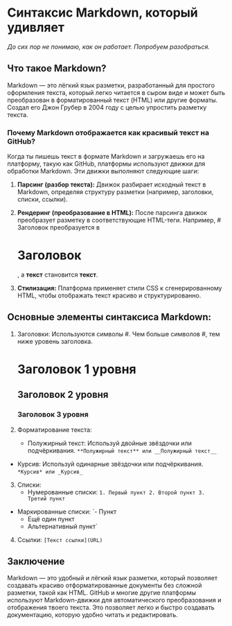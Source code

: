 # Синтаксис Markdown, который удивляет

*До сих пор не понимаю, как он работает. Попробуем разобраться.*

## Что такое Markdown?

Markdown — это лёгкий язык разметки, разработанный для простого оформления текста, который легко читается в сыром виде и может быть преобразован в форматированный текст (HTML) или другие форматы. Создал его Джон Грубер в 2004 году с целью упростить разметку текста.

### Почему Markdown отображается как красивый текст на GitHub?

Когда ты пишешь текст в формате Markdown и загружаешь его на платформу, такую как GitHub, платформы используют движки для обработки Markdown. Эти движки выполняют следующие шаги:

1. **Парсинг (разбор текста):**
   Движок разбирает исходный текст в Markdown, определяя структуру разметки (например, заголовки, списки, ссылки).

2. **Рендеринг (преобразование в HTML):**
   После парсинга движок преобразует разметку в соответствующие HTML-теги. Например, # Заголовок преобразуется в <h1>Заголовок</h1>, а **текст** становится <strong>текст</strong>.

3. **Стилизация:**
   Платформа применяет стили CSS к сгенерированному HTML, чтобы отображать текст красиво и структурированно.

## Основные элементы синтаксиса Markdown:

1. Заголовки:
   Используются символы #. Чем больше символов #, тем ниже уровень заголовка.
   # Заголовок 1 уровня
   ## Заголовок 2 уровня
   ### Заголовок 3 уровня
   
2. Форматирование текста:
   - Полужирный текст: Используй двойные звёздочки или подчёркивания.
     `**Полужирный текст** или __Полужирный текст__`
     
- Курсив: Используй одинарные звёздочки или подчёркивания.
     `*Курсив* или _Курсив_`
     
3. Списки:
   - Нумерованные списки:
     `1. Первый пункт
     2. Второй пункт
     3. Третий пункт`
     
- Маркированные списки:
     `- Пункт
     - Ещё один пункт
     * Альтернативный пункт`
     
4. Ссылки:
   `[Текст ссылки](URL)`
   

## Заключение

Markdown — это удобный и лёгкий язык разметки, который позволяет создавать красиво отформатированные документы без сложной разметки, такой как HTML. GitHub и многие другие платформы используют Markdown-движки для автоматического преобразования и отображения твоего текста. Это позволяет легко и быстро создавать документацию, которую удобно читать и редактировать.